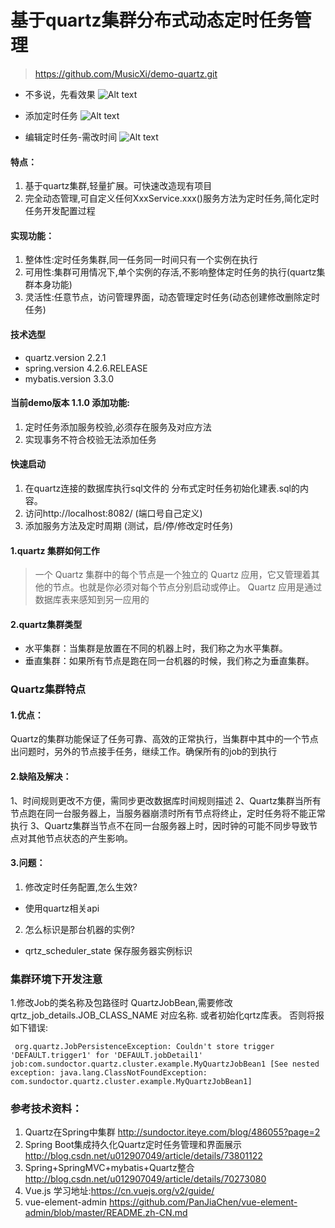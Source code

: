 # 基于quartz集群分布式动态定时任务管理 

> https://github.com/MusicXi/demo-quartz.git

- 不多说，先看效果
![Alt text](https://github.com/MusicXi/demo-quartz/raw/master/doc/images/demo_show.png)

- 添加定时任务
![Alt text](https://github.com/MusicXi/demo-quartz/raw/master/doc/images/task_add.png)
- 编辑定时任务-需改时间
![Alt text](https://github.com/MusicXi/demo-quartz/raw/master/doc/images/task_edit.png)

#### 特点：
1. 基于quartz集群,轻量扩展。可快速改造现有项目
2. 完全动态管理,可自定义任何XxxService.xxx()服务方法为定时任务,简化定时任务开发配置过程

#### 实现功能：
1. 整体性:定时任务集群,同一任务同一时间只有一个实例在执行
2. 可用性:集群可用情况下,单个实例的存活,不影响整体定时任务的执行(quartz集群本身功能)
3. 灵活性:任意节点，访问管理界面，动态管理定时任务(动态创建修改删除定时任务)

#### 技术选型
- quartz.version 2.2.1
- spring.version 4.2.6.RELEASE
- mybatis.version 3.3.0

#### 当前demo版本 1.1.0 添加功能:
1. 定时任务添加服务校验,必须存在服务及对应方法
2. 实现事务不符合校验无法添加任务

#### 快速启动
1. 在quartz连接的数据库执行sql文件的 分布式定时任务初始化建表.sql的内容。
2. 访问http://localhost:8082/ (端口号自己定义)
3. 添加服务方法及定时周期 (测试，启/停/修改定时任务)



#### 1.quartz 集群如何工作
> 一个 Quartz 集群中的每个节点是一个独立的 Quartz 应用，它又管理着其他的节点。也就是你必须对每个节点分别启动或停止。
Quartz 应用是通过数据库表来感知到另一应用的

#### 2.quartz集群类型
- 水平集群：当集群是放置在不同的机器上时，我们称之为水平集群。
- 垂直集群：如果所有节点是跑在同一台机器的时候，我们称之为垂直集群。


### Quartz集群特点

#### 1.优点：
 Quartz的集群功能保证了任务可靠、高效的正常执行，当集群中其中的一个节点出问题时，另外的节点接手任务，继续工作。确保所有的job的到执行
 
#### 2.缺陷及解决：
1、时间规则更改不方便，需同步更改数据库时间规则描述
2、Quartz集群当所有节点跑在同一台服务器上，当服务器崩溃时所有节点将终止，定时任务将不能正常执行
3、Quartz集群当节点不在同一台服务器上时，因时钟的可能不同步导致节点对其他节点状态的产生影响。



#### 3.问题：
1. 修改定时任务配置,怎么生效?
- 使用quartz相关api
2. 怎么标识是那台机器的实例?
- qrtz_scheduler_state 保存服务器实例标识

### 集群环境下开发注意
1.修改Job的类名称及包路径时 QuartzJobBean,需要修改qrtz_job_details.JOB_CLASS_NAME 对应名称. 或者初始化qrtz库表。
否则将报如下错误:
``` 
 org.quartz.JobPersistenceException: Couldn't store trigger 'DEFAULT.trigger1' for 'DEFAULT.jobDetail1' job:com.sundoctor.quartz.cluster.example.MyQuartzJobBean1 [See nested exception: java.lang.ClassNotFoundException: com.sundoctor.quartz.cluster.example.MyQuartzJobBean1]

```
### 参考技术资料：
1. Quartz在Spring中集群  http://sundoctor.iteye.com/blog/486055?page=2
2. Spring Boot集成持久化Quartz定时任务管理和界面展示 http://blog.csdn.net/u012907049/article/details/73801122
3. Spring+SpringMVC+mybatis+Quartz整合  http://blog.csdn.net/u012907049/article/details/70273080
4. Vue.js 学习地址:https://cn.vuejs.org/v2/guide/
5. vue-element-admin   https://github.com/PanJiaChen/vue-element-admin/blob/master/README.zh-CN.md
